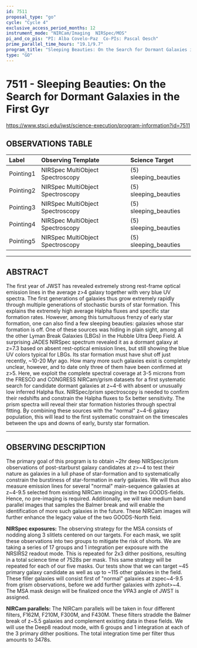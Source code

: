 ```yaml
---
id: 7511
proposal_type: "go"
cycle: "Cycle 4"
exclusive_access_period_months: 12
instrument_mode: "NIRCam/Imaging  NIRSpec/MOS"
pi_and_co_pis: "PI: Alba Covelo-Paz  Co-PIs: Pascal Oesch"
prime_parallel_time_hours: "19.1/9.7"
program_title: "Sleeping Beauties: On the Search for Dormant Galaxies in the First Gyr"
type: "GO"
---
```

# 7511 - Sleeping Beauties: On the Search for Dormant Galaxies in the First Gyr
https://www.stsci.edu/jwst/science-execution/program-information?id=7511
## OBSERVATIONS TABLE
| Label      | Observing Template                  | Science Target            |
| :--------- | :---------------------------------- | :------------------------ |
| Pointing1  | NIRSpec MultiObject Spectroscopy    | (5) sleeping_beauties     |
| Pointing2  | NIRSpec MultiObject Spectroscopy    | (5) sleeping_beauties     |
| Pointing3  | NIRSpec MultiObject Spectroscopy    | (5) sleeping_beauties     |
| Pointing4  | NIRSpec MultiObject Spectroscopy    | (5) sleeping_beauties     |
| Pointing5  | NIRSpec MultiObject Spectroscopy    | (5) sleeping_beauties     |

---

## ABSTRACT

The first year of JWST has revealed extremely strong rest-frame optical emission lines in the average z>4 galaxy together with very blue UV spectra. The first generations of galaxies thus grow extremely rapidly through multiple generations of stochastic bursts of star formation. This explains the extremely high average Halpha fluxes and specific star formation rates. However, among this tumultuous frenzy of early star formation, one can also find a few sleeping beauties: galaxies whose star formation is off. One of these sources was hiding in plain sight, among all the other Lyman Break Galaxies (LBGs) in the Hubble Ultra Deep Field. A surprising JADES NIRSpec spectrum revealed it as a dormant galaxy at z=7.3 based on absent rest-optical emission lines, but still showing the blue UV colors typical for LBGs. Its star formation must have shut off just recently, ~10-20 Myr ago. How many more such galaxies exist is completely unclear, however, and to date only three of them have been confirmed at z>5. Here, we exploit the complete spectral coverage at 3-5 microns from the FRESCO and CONGRESS NIRCam/grism datasets for a first systematic search for candidate dormant galaxies at z~4-6 with absent or unusually low inferred Halpha flux. NIRSpec/prism spectroscopy is needed to confirm their redshifts and constrain the Halpha fluxes to 5x better sensitivity. The prism spectra will reveal their star formation histories through spectral fitting. By combining these sources with the "normal" z~4-6 galaxy population, this will lead to the first systematic constraint on the timescales between the ups and downs of early, bursty star formation.

---

## OBSERVING DESCRIPTION

The primary goal of this program is to obtain ~2hr deep NIRSpec/prism observations of post-starburst galaxy candidates at z>~4 to test their nature as galaxies in a lull phase of star-formation and to systematically constrain the burstiness of star-formation in early galaxies. We will thus also measure emission lines for several "normal" main-sequence galaxies at z~4-9.5 selected from existing NIRCam imaging in the two GOODS-fields. Hence, no pre-imaging is required. Additionally, we will take medium band parallel images that samples the Balmer break and will enable the identification of more such galaxies in the future. These NIRCam images will further enhance the legacy value of the two GOODS-North field.

**NIRSpec exposures:**
The observing strategy for the MSA consists of nodding along 3 slitlets centered on our targets. For each mask, we split these observations into two groups to mitigate the risk of shorts. We are taking a series of 17 groups and 1 integration per exposure with the NRSIRS2 readout mode. This is repeated for 2x3 dither positions, resulting in a total science time of 7528s per mask. This same strategy will be repeated for each of our five masks. Our tests show that we can target ~45 primary galaxy candidate as well as up to ~115 other galaxies in the field. These filler galaxies will consist first of "normal" galaxies at zspec~4-9.5 from grism observations, before we add further galaxies with zphot>~4. The MSA mask design will be finalized once the VPA3 angle of JWST is assigned.

**NIRCam parallels:**
The NIRCam parallels will be taken in four different filters, F162M, F210M, F300M, and F430M. These filters straddle the Balmer break of z~5.5 galaxies and complement existing data in these fields. We will use the Deep8 readout mode, with 6 groups and 1 integration at each of the 3 primary dither positions. The total integration time per filter thus amounts to 3478s.